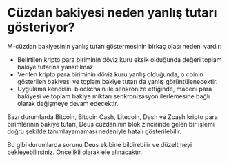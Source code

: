 # Cüzdan bakiyesi neden yanlış tutarı gösteriyor?

M-cüzdan bakiyesinin yanlış tutarı göstermesinin birkaç olası nedeni vardır:
- Belirtilen kripto para biriminin döviz kuru eksik olduğunda değeri toplam bakiye tutarına yansıtılmaz.
- Verilen kripto para biriminin döviz kuru yanlış olduğunda, o coinin gösterilen bakiyesi ve toplam bakiye tutarı da yanlış görüntülenecektir.
- Uygulama kendisini blockchain ile senkronize ettiğinde, madeni para bakiyesi ve toplam bakiye miktarı senkronizasyon ilerlemesine bağlı olarak değişmeye devam edecektir.

Bazı durumlarda Bitcoin, Bitcoin Cash, Litecoin, Dash ve Zcash kripto para birimlerinin bakiye tutarı, Deus cüzdanının blok zincirinde gelen bir işlemi doğru şekilde tanımlayamaması nedeniyle hatalı gösterilebilir.

Bu gibi durumlarda sorunu Deus ekibine bildirebilir ve düzeltmeyi bekleyebilirsiniz. Öncelikli olarak ele alınacaktır.